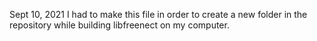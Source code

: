 Sept 10, 2021
I had to make this file in order to create a new folder in the repository while building libfreenect on my computer.
